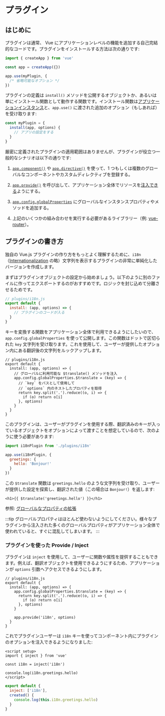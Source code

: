 ﻿# プラグイン

## はじめに

プラグインは通常、 Vue にアプリケーションレベルの機能を追加する自己完結的なコードです。プラグインをインストールする方法は次の通りです:

```js
import { createApp } from 'vue'

const app = createApp({})

app.use(myPlugin, {
  /* 省略可能なオプション */
})
```

プラグインの定義は `install()` メソッドを公開するオブジェクトか、あるいは単にインストール関数として動作する関数です。インストール関数は[アプリケーションインスタンス](/api/application.html)と、`app.use()` に渡された追加のオプション（もしあれば）を受け取ります:

```js
const myPlugin = {
  install(app, options) {
    // アプリの設定をする
  }
}
```

厳密に定義されたプラグインの適用範囲はありませんが、プラグインが役立つ一般的なシナリオは以下の通りです:

1. [`app.component()`](/api/application.html#app-component) や [`app.directive()`](/api/application.html#app-directive) を使って、1 つもしくは複数のグローバルなコンポーネントやカスタムディレクティブを登録する。

2. [`app.provide()`](/api/application.html#app-provide) を呼び出して、アプリケーション全体でリソースを[注入できる](/guide/components/provide-inject.html)ようにする。

3. [`app.config.globalProperties`](/api/application.html#app-config-globalproperties) にグローバルなインスタンスプロパティやメソッドを追加する。

4. 上記のいくつかの組み合わせを実行する必要があるライブラリー（例: [vue-router](https://github.com/vuejs/vue-router-next)）。

## プラグインの書き方

独自の Vue.js プラグインの作り方をもっとよく理解するために、`i18n`（[Internationalization](https://en.wikipedia.org/wiki/Internationalization_and_localization) の略）文字列を表示するプラグインの非常に単純化したバージョンを作成します。

まずはプラグインオブジェクトの設定から始めましょう。以下のように別のファイルに作ってエクスポートするのがおすすめです。ロジックを封じ込めて分離させるためです。

```js
// plugins/i18n.js
export default {
  install: (app, options) => {
    // プラグインのコードが入る
  }
}
```

キーを変換する関数をアプリケーション全体で利用できるようにしたいので、`app.config.globalProperties` を使って公開します。この関数はドットで区切られた `key` 文字列を受け取ります。これを使用して、ユーザーが提供したオプション内にある翻訳後の文字列をルックアップします。

```js{4-11}
// plugins/i18n.js
export default {
  install: (app, options) => {
    // グローバルに利用可能な $translate() メソッドを注入
    app.config.globalProperties.$translate = (key) => {
      // `key` をパスとして使用して
      // `options` 内のネストしたプロパティを取得
      return key.split('.').reduce((o, i) => {
        if (o) return o[i]
      }, options)
    }
  }
}
```

このプラグインは、ユーザーがプラグインを使用する際、翻訳済みのキーが入っているオブジェクトをオプションによって渡すことを想定しているので、次のように使う必要があります:

```js
import i18nPlugin from './plugins/i18n'

app.use(i18nPlugin, {
  greetings: {
    hello: 'Bonjour!'
  }
})
```

この `$translate` 関数は `greetings.hello` のような文字列を受け取り、ユーザーが提供した設定を探索し、翻訳された値（この場合は `Bonjour!`）を返します:

```vue-html
<h1>{{ $translate('greetings.hello') }}</h1>
```

参照: [グローバルなプロパティの拡張](/guide/typescript/options-api.html#グローバルなプロパティの拡張) <sup class="vt-badge ts" />

:::tip
グローバルプロパティはほとんど使わないようにしてください。様々なプラグインから注入された多くのグローバルプロパティがアプリケーション全体で使われていると、すぐに混乱してしまいます。
:::

### プラグインを使った Provide / Inject

プラグインは `inject` を使用して、ユーザーに関数や属性を提供することもできます。例えば、翻訳オブジェクトを使用できるようにするため、アプリケーションが `options` 引数へアクセスできるようにします。

```js{10}
// plugins/i18n.js
export default {
  install: (app, options) => {
    app.config.globalProperties.$translate = (key) => {
      return key.split('.').reduce((o, i) => {
        if (o) return o[i]
      }, options)
    }

    app.provide('i18n', options)
  }
}
```

これでプラグインユーザーは `i18n` キーを使ってコンポーネント内にプラグインのオプションを注入できるようになりました:

<div class="composition-api">

```vue
<script setup>
import { inject } from 'vue'

const i18n = inject('i18n')

console.log(i18n.greetings.hello)
</script>
```

</div>
<div class="options-api">

```js
export default {
  inject: ['i18n'],
  created() {
    console.log(this.i18n.greetings.hello)
  }
}
```

</div>
